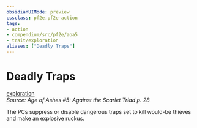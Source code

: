 ```yaml
---
obsidianUIMode: preview
cssclass: pf2e,pf2e-action
tags:
- action
- compendium/src/pf2e/aoa5
- trait/exploration
aliases: ["Deadly Traps"]
---
```

# Deadly Traps
[exploration](exploration.md "Exploration Action & Ability Trait")  
*Source: Age of Ashes #5: Against the Scarlet Triad p. 28*  


The PCs suppress or disable dangerous traps set to kill would-be thieves and make an explosive ruckus.